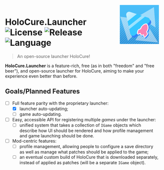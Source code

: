 <img src="assets/logo_rocket.png" align="right" width="128" height="128" />

# HoloCure.Launcher ![License](https://img.shields.io/github/license/steviegt6/holocure-launcher?style=flat-square) ![Release](https://img.shields.io/github/v/release/steviegt6/holocure-launcher?style=flat-square) ![Language](https://img.shields.io/badge/language-c%23-green?style=flat-square)

> An open-source launcher HoloCure!

**HoloCure.Launcher** is a feature-rich, free (as in both "freedom" and "free beer"), and open-source launcher for HoloCure, aiming to make your experience even better than before.

## Goals/Planned Features

* [ ] Full feature parity with the proprietary launcher:
  * [x] launcher auto-updating;
  * [ ] game auto-updating.
* [ ] Easy, accessible API for registering multiple *games* under the launcher:
  * [ ] unified system that takes a collection of `IGame` objects which describe how UI should be rendered and how profile management and game launching should be done.
* [ ] Mod-centric features:
  * [ ] profile management, allowing people to configure a save directory as well as manage what patches should be applied to the game;
  * [ ] an eventual custom build of HoloCure that is downloaded separately, instead of applied as patches (will be a separate `IGame` object).
